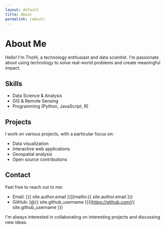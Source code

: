 ```yaml
---
layout: default
title: About
permalink: /about/
---
```


# About Me

Hello! I'm ThoHi, a technology enthusiast and data scientist. I'm passionate about using technology to solve real-world problems and create meaningful impact.

## Skills

- Data Science & Analysis
- GIS & Remote Sensing
- Programming (Python, JavaScript, R)

## Projects

I work on various projects, with a particular focus on:

- Data visualization
- Interactive web applications
- Geospatial analysis
- Open source contributions

## Contact

Feel free to reach out to me:

- Email: [{{ site.author.email }}](mailto:{{ site.author.email }})
- GitHub: [@{{ site.github_username }}](https://github.com/{{ site.github_username }})

I'm always interested in collaborating on interesting projects and discussing new ideas. 
